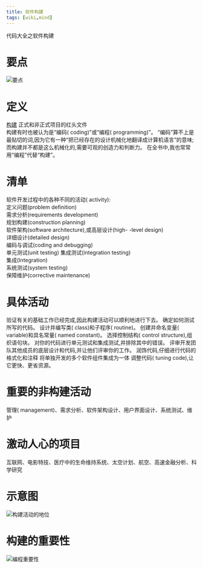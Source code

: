 ```yaml
---
title: 软件构建
tags: [wiki,mind]    
---
```

代码大全之软件构建
<!-- more -->
# 要点
![要点](https://upload-images.jianshu.io/upload_images/6908911-f973558f62138af6.png?imageMogr2/auto-orient/strip%7CimageView2/2/w/1240)

# 定义
[构建](/构建)   正式和非正式项目的红头文件   
构建有时也被认为是“编码( coding)”或“编程( programming)”。
“编码”算不上是最贴切的词,因为它有一种“把已经存在的设计机械化地翻译成计算机语言”的意味;
而构建并不都是这么机械化的,需要可观的创造力和判断力。
在全书中,我也常常用“编程”代替“构建”。
# 清单
软件开发过程中的各种不同的活动( activity):   
定义问题(problem definition)   
需求分析(requirements development)   
规划构建(construction planning)   
软件架构(software architecture),或高层设计(high- -level design)   
详细设计(detailed design)   
编码与调试(coding and debugging)   
单元测试(unit testing)
集成测试(integration testing)   
集成(Integration)   
系统测试(system testing)   
保障维护(corrective maintenance)
# 具体活动
验证有关的基础工作已经完成,因此构建活动可以顺利地进行下去。
确定如何测试所写的代码。
设计并编写类( class)和子程序( routine)。
创建并命名变量( variable)和具名常量( named constant)。
选择控制结构( control structure),组织语句块。
对你的代码进行单元测试和集成测试,并排除其中的错误。
评审开发团队其他成员的底层设计和代码,并让他们评审你的工作。
润饰代码,仔细进行代码的格式化和注释
将单独开发的多个软件组件集成为一体
调整代码( tuning code),让它更快、更省资源。
# 重要的非构建活动
管理( management)、需求分析、软件架构设计、用户界面设计、系统测试、维护

# 激动人心的项目
互联网、电影特技、医疗中的生命维持系统、太空计划、航空、高速金融分析、科学研究



# 示意图
![构建活动的地位](https://upload-images.jianshu.io/upload_images/6908911-12ba8a06a07852de.png?imageMogr2/auto-orient/strip%7CimageView2/2/w/1240)


# 构建的重要性
![编程重要性](https://upload-images.jianshu.io/upload_images/6908911-c5bab172a8062ff9.png?imageMogr2/auto-orient/strip%7CimageView2/2/w/1240)